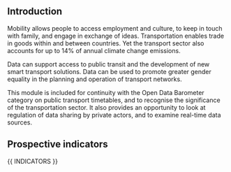 

## Introduction

Mobility allows people to access employment and culture, to keep in touch with family, and engage in exchange of ideas. Transportation enables trade in goods within and between countries. Yet the transport sector also accounts for up to 14% of annual climate change emissions.

Data can support access to public transit and the development of new smart transport solutions. Data can be used to promote greater gender equality in the planning and operation of transport networks. 

This module is included for continuity with the Open Data Barometer category on public transport timetables, and to recognise the significance of the transportation sector. It also provides an opportunity to look at regulation of data sharing by private actors, and to examine real-time data sources.

## Prospective indicators

{{ INDICATORS }}

